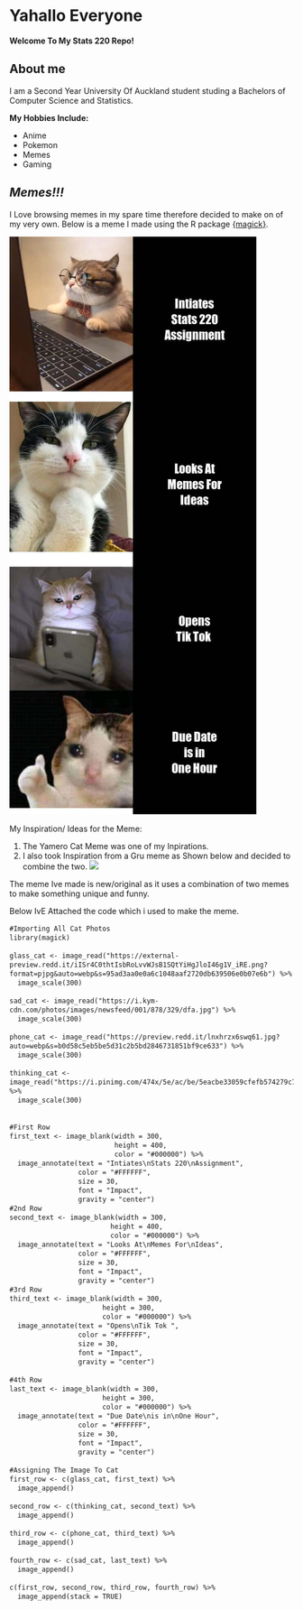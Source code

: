# Yahallo Everyone

**Welcome To My Stats 220 Repo!** 

## About me
I am a Second Year University Of Auckland student studing a Bachelors of Computer Science and Statistics.

**My Hobbies Include:**
- Anime
- Pokemon
- Memes
- Gaming

## *Memes!!!*
I Love browsing memes in my spare time therefore decided to make on of my very own.
Below is a meme I made using the R package [{magick}](https://cran.r-project.org/web/packages/magick/vignettes/intro.html).

![](my_meme.png)

My Inspiration/ Ideas for the Meme:

1. The Yamero Cat Meme was one of my Inpirations.
2. I also took Inspiration from a Gru meme as Shown below and decided to combine the two.
![](https://i.kym-cdn.com/photos/images/newsfeed/001/349/947/2e9.jpg)

The meme Ive made is new/original as it uses a combination of two memes to make something unique and funny.

Below IvE Attached the code which i used to make the meme.
```{r}
#Importing All Cat Photos
library(magick)

glass_cat <- image_read("https://external-preview.redd.it/iISr4C0thtIsbRoLvvWJsB1SQtYiHgJloI46g1V_iRE.png?format=pjpg&auto=webp&s=95ad3aa0e0a6c1048aaf2720db639506e0b07e6b") %>%
  image_scale(300)

sad_cat <- image_read("https://i.kym-cdn.com/photos/images/newsfeed/001/878/329/dfa.jpg") %>%
  image_scale(300)

phone_cat <- image_read("https://preview.redd.it/lnxhrzx6swq61.jpg?auto=webp&s=b0d58c5eb5be5d31c2b5bd2846731851bf9ce633") %>%
  image_scale(300)

thinking_cat <- image_read("https://i.pinimg.com/474x/5e/ac/be/5eacbe33059cfefb574279c7f4db986d.jpg") %>%
  image_scale(300)


#First Row  
first_text <- image_blank(width = 300, 
                          height = 400, 
                          color = "#000000") %>%
  image_annotate(text = "Intiates\nStats 220\nAssignment",
                 color = "#FFFFFF",
                 size = 30,
                 font = "Impact",
                 gravity = "center")
#2nd Row
second_text <- image_blank(width = 300, 
                         height = 400, 
                         color = "#000000") %>%
  image_annotate(text = "Looks At\nMemes For\nIdeas",
                 color = "#FFFFFF",
                 size = 30,
                 font = "Impact",
                 gravity = "center")
#3rd Row
third_text <- image_blank(width = 300, 
                       height = 300, 
                       color = "#000000") %>%
  image_annotate(text = "Opens\nTik Tok ",
                 color = "#FFFFFF",
                 size = 30,
                 font = "Impact",
                 gravity = "center")

#4th Row
last_text <- image_blank(width = 300, 
                       height = 300, 
                       color = "#000000") %>%
  image_annotate(text = "Due Date\nis in\nOne Hour",
                 color = "#FFFFFF",
                 size = 30,
                 font = "Impact",
                 gravity = "center")

#Assigning The Image To Cat
first_row <- c(glass_cat, first_text) %>%
  image_append()

second_row <- c(thinking_cat, second_text) %>%
  image_append()

third_row <- c(phone_cat, third_text) %>%
  image_append()

fourth_row <- c(sad_cat, last_text) %>%
  image_append()

c(first_row, second_row, third_row, fourth_row) %>%
  image_append(stack = TRUE)

```
